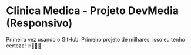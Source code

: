 # Clinica Medica - Projeto DevMedia (Responsivo)
Primeira vez usando o GitHub.
Primeiro projeto de milhares, isso eu tenho certeza! 🔥👨🏻‍💻
